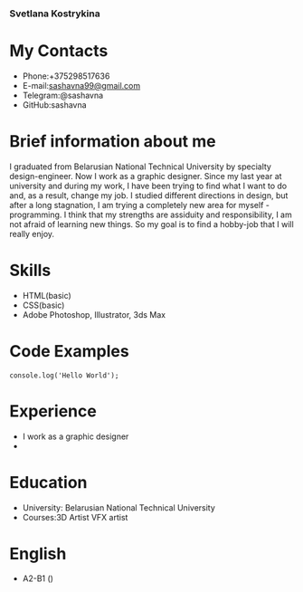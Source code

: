 ### Svetlana Kostrykina

# My Contacts

- Phone:+375298517636
- E-mail:sashavna99@gmail.com
- Telegram:@sashavna
- GitHub:sashavna

# Brief information about me

I graduated from Belarusian National Technical University by specialty design-engineer. Now I work as a graphic designer. Since my last year at university and during my work, I have been trying to find what I want to do and, as a result, change my job. I studied different directions in design, but after a long stagnation, I am trying a completely new area for myself - programming. I think that my strengths are assiduity and responsibility, I am not afraid of learning new things. So my goal is to find a hobby-job that I will really enjoy.

# Skills

- HTML(basic)
- CSS(basic)
- Adobe Photoshop, Illustrator, 3ds Max

# Code Examples

```
console.log('Hello World');
```

# Experience

- I work as a graphic designer
-

# Education

- University: Belarusian National Technical University
- Courses:3D Artist VFX artist

# English

- A2-B1 ()
